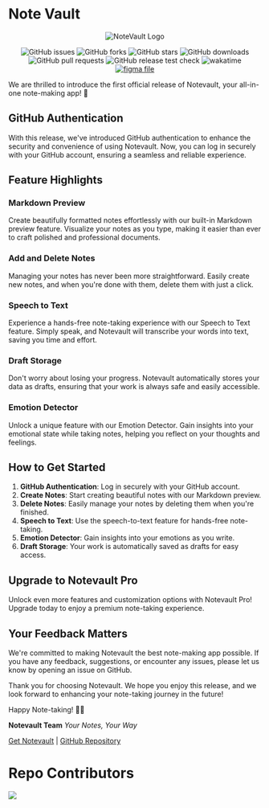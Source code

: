 # Note Vault

<p align="center">
	<img src="https://github.com/Anshul1563/noteflow/assets/86056181/49cbfd6c-61ad-42ba-bbd3-308604fc73de" alt="NoteVault Logo">
<!-- 	<br /> -->
<!-- 	<img src="https://img.shields.io/badge/NoteVault-FF5416" alt="notevault"> -->
</p>

<p align="center">
	<img src="https://img.shields.io/github/issues/Nexus-PES/NoteVault" alt="GitHub issues">
	<img src="https://img.shields.io/github/forks/Nexus-PES/NoteVault" alt="GitHub forks">
	<img src="https://img.shields.io/github/stars/Nexus-PES/NoteVault" alt="GitHub stars">
	<img src="https://img.shields.io/github/downloads/Nexus-PES/NoteVault/total" alt="GitHub downloads">
<!-- 	<img src="https://img.shields.io/github/downloads/Nexus-PES/NoteVault/v0.1.0/total" alt="GitHub downloads"> -->
	<img src="https://img.shields.io/github/issues-pr/Nexus-PES/NoteVault" alt="GitHub pull requests">
	<img src="https://img.shields.io/github/checks-status/Nexus-PES/NoteVault/v0.1.0" alt="GitHub release test check">
	<img src="https://wakatime.com/badge/user/b486c624-54cb-4d61-9d41-06e9e496bcfe/project/bbfba2d4-b7d4-4057-9587-32cee31a3aa2.svg" alt="wakatime">
	<a href="https://www.figma.com/file/ym8CNt559tAIpseV4m6Ret/NoteVault?type=design&node-id=3%3A38&mode=design&t=xuc0UP490ZSuRSHq-1">
		<img src="https://img.shields.io/badge/Figma%20File-FF5416" alt="figma file">
	</a>
</p>

<p align="center">
</p>

We are thrilled to introduce the first official release of Notevault, your all-in-one note-making app! 🚀

## GitHub Authentication

With this release, we've introduced GitHub authentication to enhance the security and convenience of using Notevault. Now, you can log in securely with your GitHub account, ensuring a seamless and reliable experience.

## Feature Highlights

### Markdown Preview

Create beautifully formatted notes effortlessly with our built-in Markdown preview feature. Visualize your notes as you type, making it easier than ever to craft polished and professional documents.

### Add and Delete Notes

Managing your notes has never been more straightforward. Easily create new notes, and when you're done with them, delete them with just a click.

### Speech to Text

Experience a hands-free note-taking experience with our Speech to Text feature. Simply speak, and Notevault will transcribe your words into text, saving you time and effort.

### Draft Storage

Don't worry about losing your progress. Notevault automatically stores your data as drafts, ensuring that your work is always safe and easily accessible.

### Emotion Detector

Unlock a unique feature with our Emotion Detector. Gain insights into your emotional state while taking notes, helping you reflect on your thoughts and feelings.

## How to Get Started

1. **GitHub Authentication**: Log in securely with your GitHub account.
2. **Create Notes**: Start creating beautiful notes with our Markdown preview.
3. **Delete Notes**: Easily manage your notes by deleting them when you're finished.
4. **Speech to Text**: Use the speech-to-text feature for hands-free note-taking.
5. **Emotion Detector**: Gain insights into your emotions as you write.
6. **Draft Storage**: Your work is automatically saved as drafts for easy access.

## Upgrade to Notevault Pro

Unlock even more features and customization options with Notevault Pro! Upgrade today to enjoy a premium note-taking experience.

## Your Feedback Matters

We're committed to making Notevault the best note-making app possible. If you have any feedback, suggestions, or encounter any issues, please let us know by opening an issue on GitHub.

Thank you for choosing Notevault. We hope you enjoy this release, and we look forward to enhancing your note-taking journey in the future!

Happy Note-taking! 📝✨

**Notevault Team**
_Your Notes, Your Way_

[Get Notevault](https://example.com/notevault-download) | [GitHub Repository](https://github.com/notevault)

# Repo Contributors

<img src = "https://contrib.rocks/image?repo=Nexus-PES/NoteVault"/>
